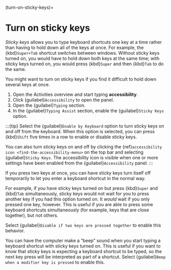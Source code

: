 (turn-on-sticky-keys)=
# Turn on sticky keys

*Sticky keys* allows you to type keyboard shortcuts one key at a time rather than having to hold down all of the keys at once. For example, the {kbd}`Super+Tab` shortcut switches between windows. Without sticky keys turned on, you would have to hold down both keys at the same time; with sticky keys turned on, you would press {kbd}`Super` and then {kbd}`Tab` to do the same.

You might want to turn on sticky keys if you find it difficult to hold down several keys at once.

1. Open the Activities overview and start typing **accessibility**.
2. Click {guilabel}`Accessibility` to open the panel.
3. Open the {guilabel}`Typing` section.
4. In the {guilabel}`Typing Assist` section, enable the {guilabel}`Sticky Keys` option.

:::{tip}
Select the {guilabel}`Enable by Keyboard` option to turn sticky keys on and off from the keyboard. When this option is selected, you can press {kbd}`Shift` five times in a row to enable or disable sticky keys.

You can also turn sticky keys on and off by clicking the {ref}`accessibility icon <find-the-accessibility-menu>` on the top bar and selecting {guilabel}`Sticky Keys`. The accessibility icon is visible when one or more settings have been enabled from the {guilabel}`Accessibility` panel.
:::

If you press two keys at once, you can have sticky keys turn itself off temporarily to let you enter a keyboard shortcut in the normal way.

For example, if you have sticky keys turned on but press {kbd}`Super` and {kbd}`Tab` simultaneously, sticky keys would not wait for you to press another key if you had this option turned on. It *would* wait if you only pressed one key, however. This is useful if you are able to press some keyboard shortcuts simultaneously (for example, keys that are close together), but not others.

Select {guilabel}`Disable if two keys are pressed together` to enable this behavior.

You can have the computer make a “beep” sound when you start typing a keyboard shortcut with sticky keys turned on. This is useful if you want to know that sticky keys is expecting a keyboard shortcut to be typed, so the next key press will be interpreted as part of a shortcut. Select {guilabel}`Beep when a modifier key is pressed` to enable this.

